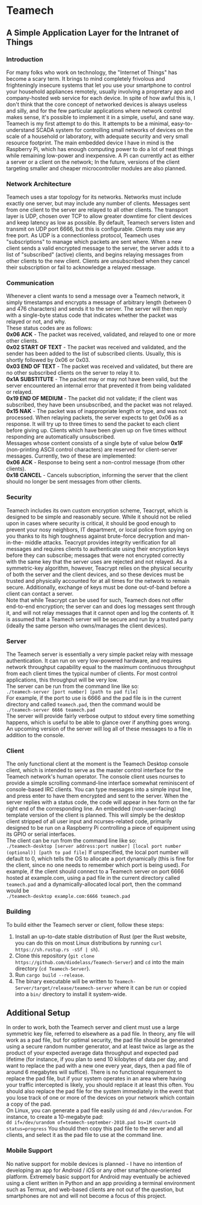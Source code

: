 # Teamech
## A Simple Application Layer for the Intranet of Things
  
### Introduction
For many folks who work on technology, the "Internet of Things" has become a scary term. It 
brings to mind completely frivolous and frighteningly insecure systems that let you use your
smartphone to control your household appliances remotely, usually involving a propretary app
and company-hosted web service for each device. In spite of how awful this is, I don't think
that the core concept of networked devices is always useless and silly, and for the few 
particular applications where network control makes sense, it's possible to implement it in
a simple, useful, and sane way. Teamech is my first attempt to do this. It attempts to be a
minimal, easy-to-understand SCADA system for controlling small networks of devices on the 
scale of a household or laboratory, with adequate security and very small resource footprint.
The main embedded device I have in mind is the Raspberry Pi, which has enough computing power
to do a lot of neat things while remaining low-power and inexpensive. A Pi can currently act
as either a server or a client on the network; In the future, versions of the client targeting 
smaller and cheaper microcontroller modules are also planned.  
  
### Network Architecture
Teamech uses a star topology for its networks. Networks must include exactly one server, but
may include any number of clients. Messages sent from one client to the server are relayed to
all other clients. The transport layer is UDP, chosen over TCP to allow greater downtime for 
client devices and keep latency as low as possible. By default, Teamech servers listen and 
transmit on UDP port 6666, but this is configurable. Clients may use any free port.
As UDP is a connectionless protocol, Teamech uses "subscriptions" to manage which packets are
sent where. When a new client sends a valid encrypted message to the server, the server adds 
it to a list of "subscribed" (active) clients, and begins relaying messages from other clients 
to the new client. Clients are unsubscribed when they cancel their subscription or fail to 
acknowledge a relayed message.  
  
### Communication
Whenever a client wants to send a message over a Teamech network, it simply timestamps and 
encrypts a message of arbitrary length (between 0 and 476 characters) and sends it to the
server. The server will then reply with a single-byte status code that indicates whether the
packet was relayed or not, and why.  
These status codes are as follows:  
**0x06 ACK** - The packet was received, validated, and relayed to one or more other clients.  
**0x02 START OF TEXT** - The packet was received and validated, and the sender has been added
to the list of subscribed clients. Usually, this is shortly followed by 0x06 or 0x03.  
**0x03 END OF TEXT** - The packet was received and validated, but there are no other
subscribed clients on the server to relay it to.  
**0x1A SUBSTITUTE** - The packet may or may not have been valid, but the server encountered an
internal error that prevented it from being validated or relayed.  
**0x19 END OF MEDIUM** - The packet did not validate; if the client was subscribed, they have
been unsubscribed, and the packet was not relayed.  
**0x15 NAK** - The packet was of inappropriate length or type, and was not processed.
When relaying packets, the server expects to get 0x06 as a response. It will try up to three
times to send the packet to each client before giving up. Clients which have been given up on
five times without responding are automatically unsubscribed.  
Messages whose content consists of a single byte of value below **0x1F** (non-printing ASCII
control characters) are reserved for client-server messages. Currently, two of these are
implemented:  
**0x06 ACK** - Response to being sent a non-control message (from other clients).   
**0x18 CANCEL** - Cancels subscription, informing the server that the client should no longer
be sent messages from other clients.  
  
### Security
Teamech includes its own custom encryption scheme, Teacrypt, which is designed to be simple 
and reasonably secure. While it should not be relied upon in cases where security is critical,
it should be good enough to prevent your nosy neighbors, IT department, or local police from
spying on you thanks to its high toughness against brute-force decryption and man-in-the-
middle attacks. Teacrypt provides integrity verification for all messages and requires clients
to authenticate using their encryption keys before they can subscribe; messages that were not
encrypted correctly with the same key that the server uses are rejected and not relayed.
As a symmetric-key algorithm, however, Teacrypt relies on the physical security of both the 
server and the client devices, and so these devices must be trusted and physically accounted 
for at all times for the network to remain secure. Additionally, exchange of keys must be done 
out-of-band before a client can contact a server.  
Note that while Teacrypt can be used for such, Teamech does not offer end-to-end encryption; 
the server can and does log messages sent through it, and will not relay messages that it 
cannot open and log the contents of. It is assumed that a Teamech server will be secure and
run by a trusted party (ideally the same person who owns/manages the client devices).  
  
### Server
The Teamech server is essentially a very simple packet relay with message authentication. It
can run on very low-powered hardware, and requires network throughput capability equal to the
maximum continuous throughput from each client times the typical number of clients. For most 
control applications, this throughput will be very low.  
The server can be run from the command line like so:  
`./teamech-server [port number] [path to pad file]`  
For example, if the port to use is 6666 and the pad file is in the current directory and called
`teamech.pad`, then the command would be  
`./teamech-server 6666 teamech.pad`  
The server will provide fairly verbose output to stdout every time something happens, which is
useful to be able to glance over if anything goes wrong. An upcoming version of the server will
log all of these messages to a file in addition to the console.    
  
### Client
The only functional client at the moment is the Teamech Desktop console client, which is
intended to serve as the master control interface for the Teamech network's human operator. The
console client uses ncurses to provide a simple scrolling command-line interface somewhat
reminiscent of console-based IRC clients. You can type messages into a simple input line, and 
press enter to have them encrypted and sent to the server. When the server replies with a status
code, the code will appear in hex form on the far right end of the corresponding line.
An embedded (non-user-facing) template version of the client is planned. This will simply be the
desktop client stripped of all user input and ncurses-related code, primarily designed to be run
on a Raspberry Pi controlling a piece of equipment using its GPIO or serial interfaces.  
The client can be run from the command line like so:  
`./teamech-desktop [server address:port number] [local port number (optional)] [path to pad file]`
If unspecified, the local port number will default to 0, which tells the OS to allocate a port 
dynamically (this is fine for the client, since no one needs to remember which port is being used).
For example, if the client should connect to a Teamech server on port 6666 hosted at example.com,
using a pad file in the current directory called `teamech.pad` and a dynamically-allocated local
port, then the command would be  
`./teamech-desktop example.com:6666 teamech.pad`  
  
### Building
To build either the Teamech server or client, follow these steps:  
1. Install an up-to-date stable distribution of Rust (per the Rust website, you can do this on most
Linux distributions by running `curl https://sh.rustup.rs -sSf | sh`).
2. Clone this repository (`git clone https://github.com/diodelass/Teamech-Server`) and `cd` into
the main directory (`cd Teamech-Server`).
3. Run `cargo build --release`.
4. The binary executable will be written to `Teamech-Server/target/release/teamech-server` where
it can be run or copied into a `bin/` directory to install it system-wide.  
  
## Additional Setup
In order to work, both the Teamech server and client must use a large symmetric key file, referred
to elsewhere as a pad file. In theory, any file will work as a pad file, but for optimal security,
the pad file should be generated using a secure random number generator, and at least twice as large
as the product of your expected average data throughput and expected pad lifetime (for instance, if
you plan to send 10 kilobytes of data per day, and want to replace the pad with a new one every year,
days, then a pad file of around 6 megabytes will suffice). There is no functional requirement to
replace the pad file, but if your system operates in an area where having your traffic intercepted
is likely, you should replace it at least this often. You should also replace the pad file for the 
system immediately in the event that you lose track of one or more of the devices on your network 
which contain a copy of the pad.  
On Linux, you can generate a pad file easily using `dd` and `/dev/urandom`. For instance, to create
a 10-megabyte pad:  
`dd if=/dev/urandom of=teamech-september-2018.pad bs=1M count=10 status=progress`
You should then copy this pad file to the server and all clients, and select it as the pad file to
use at the command line.  
  
### Mobile Support
No native support for mobile devices is planned - I have no intention of developing an app for 
Android / iOS or any other smartphone-oriented platform. Extremely basic support for Android may
eventually be achieved using a client written in Python and an app providing a terminal 
environment such as Termux, and web-based clients are not out of the question, but smartphones
are not and will not become a focus of this project.  
